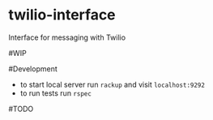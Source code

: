 # twilio-interface
Interface for messaging with Twilio

#WIP

#Development

- to start local server run `rackup` and visit `localhost:9292`
- to run tests run `rspec`

#TODO
